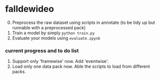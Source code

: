 # falldewideo

0. Preprocess the raw dataset using scripts in annotate (to be tidy up but runnable with a preprocessed pack)
1. Train a model by simply ```python train.py```
2. Evaluate your models using ```evaluate.ipynb```

### current progress and to do list

1. Support only 'framewise' now. Add 'eventwise'.
2. Load only one data pack now. Able the scripts to load from different packs.
